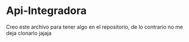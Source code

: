 # Api-Integradora
Creo este archivo para tener algo en el repositorio, de lo contrario no me deja clonarlo jajaja
